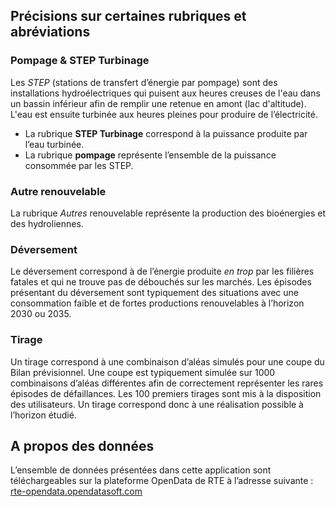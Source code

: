 ## Précisions sur certaines rubriques et abréviations

### Pompage & STEP Turbinage

Les *STEP* (stations de transfert d’énergie par pompage) sont des installations hydroélectriques qui puisent aux heures creuses de l'eau dans un bassin inférieur afin de remplir une retenue en amont (lac d'altitude). L'eau est ensuite turbinée aux heures pleines pour produire de l’électricité.

- La rubrique **STEP Turbinage** correspond à la puissance produite par l’eau turbinée.
- La rubrique **pompage** représente l’ensemble de la puissance consommée par les STEP.

### Autre renouvelable

La rubrique *Autres* renouvelable représente la production des bioénergies et des hydroliennes.

### Déversement

Le déversement correspond à de l’énergie produite *en trop* par les filières fatales et qui ne trouve pas de débouchés sur les marchés. Les épisodes présentant du déversement sont typiquement des situations avec une consommation faible et de fortes productions renouvelables à l’horizon 2030 ou 2035.

### Tirage

Un tirage correspond à une combinaison d’aléas simulés pour une coupe du Bilan prévisionnel. Une coupe est typiquement simulée sur 1000 combinaisons d’aléas différentes afin de correctement représenter les rares épisodes de défaillances. Les 100 premiers tirages sont mis à la disposition des utilisateurs. Un tirage correspond donc à une réalisation possible à l’horizon étudié.

## A propos des données

L’ensemble de données présentées dans cette application sont téléchargeables sur la plateforme OpenData de RTE à l’adresse suivante : [rte-opendata.opendatasoft.com](https://rte-opendata.opendatasoft.com/pages/accueil/)

